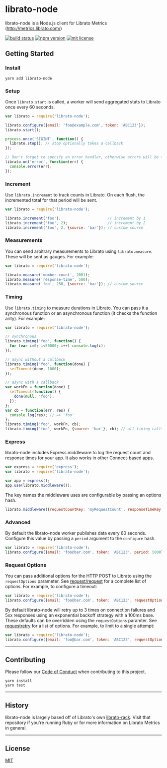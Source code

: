 librato-node
============

librato-node is a Node.js client for Librato Metrics (http://metrics.librato.com/)

[![build status][travis-badge]][travis-link]
[![npm version][npm-badge]][npm-link]
[![mit license][license-badge]][license-link]

## Getting Started

### Install
```
yarn add librato-node
```

### Setup

Once `librato.start` is called, a worker will send aggregated stats to Librato once every 60 seconds.

``` javascript
var librato = require('librato-node');

librato.configure({email: 'foo@example.com', token: 'ABC123'});
librato.start();

process.once('SIGINT', function() {
  librato.stop(); // stop optionally takes a callback
});

// Don't forget to specify an error handler, otherwise errors will be thrown
librato.on('error', function(err) {
  console.error(err);
});
```

### Increment

Use `librato.increment` to track counts in Librato.  On each flush, the incremented total for that period will be sent.

``` javascript
var librato = require('librato-node');

librato.increment('foo');                     // increment by 1
librato.increment('foo', 2);                  // increment by 2
librato.increment('foo', 2, {source: 'bar'}); // custom source
```

### Measurements

You can send arbitrary measurements to Librato using `librato.measure`. These will be sent as gauges. For example:

``` javascript
var librato = require('librato-node');

librato.measure('member-count', 2001);
librato.measure('response-time', 500);
librato.measure('foo', 250, {source: 'bar'}); // custom source
```

### Timing

Use `librato.timing` to measure durations in Librato. You can pass it a synchronous function or an asynchronous function (it checks the function arity).  For example:

``` javascript
var librato = require('librato-node');

// synchronous
librato.timing('foo', function() {
  for (var i=0; i<50000; i++) console.log(i);
});

// async without a callback
librato.timing('foo', function(done) {
  setTimeout(done, 1000);
});

// async with a callback
var workFn = function(done) {
  setTimeout(function() {
    done(null, 'foo');
  });
};
var cb = function(err, res) {
  console.log(res); // => 'foo'
};
librato.timing('foo', workFn, cb);
librato.timing('foo', workFn, {source: 'bar'}, cb); // all timing calls also accept a custom source
```

### Express

librato-node includes Express middleware to log the request count and response times for your app.  It also works in other Connect-based apps.

``` javascript
var express = require('express');
var librato = require('librato-node');

var app = express();
app.use(librato.middleware());
```

The key names the middleware uses are configurable by passing an options hash.

``` javascript
librato.middleware({requestCountKey: 'myRequestCount', responseTimeKey: 'myResponseTime'});
```

### Advanced

By default the librato-node worker publishes data every 60 seconds. Configure
this value by passing a `period` argument to the `configure` hash.

```javascript
var librato = require('librato-node');
librato.configure({email: 'foo@bar.com', token: 'ABC123', period: 5000})
```

### Request Options

You can pass additional options for the HTTP POST to Librato using the `requestOptions` parameter.  See [request/request](https://github.com/request/request) for a complete list of options. For example, to configure a timeout:

```javascript
var librato = require('librato-node');
librato.configure({email: 'foo@bar.com', token: 'ABC123', requestOptions: {timeout: 250}})
```

By default librato-node will retry up to 3 times on connection failures and 5xx responses using an exponential backoff strategy with a 100ms base. These defaults can be overridden using the `requestOptions` paramter. See [requestretry](https://github.com/FGRibreau/node-request-retry) for a list of options. For example, to limit to a single attempt:

```javascript
var librato = require('librato-node');
librato.configure({email: 'foo@bar.com', token: 'ABC123', requestOptions: {maxAttempts: 1}})
```

------

## Contributing

Please follow our [Code of Conduct](CODE_OF_CONDUCT.md)
when contributing to this project.

```
yarn install
yarn test
```

------

## History

librato-node is largely based off of Librato's own [librato-rack](https://github.com/librato/librato-rack).  Visit that repository if you're running Ruby or for more information on Librato Metrics in general.

------

## License

[MIT][license-link]

[travis-badge]: http://img.shields.io/travis/goodeggs/librato-node/master.svg?style=flat-square
[travis-link]: https://travis-ci.org/goodeggs/librato-node
[npm-badge]: http://img.shields.io/npm/v/librato-node.svg?style=flat-square
[npm-link]: https://www.npmjs.org/package/librato-node
[license-badge]: http://img.shields.io/badge/license-mit-blue.svg?style=flat-square
[license-link]: LICENSE.md

